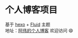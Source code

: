 # 个人博客项目
基于 [hexo](https://github.com/hexojs/hexo) + [Fluid](https://github.com/fluid-dev/hexo-theme-fluid) 主题  
地址：[阿伟的个人博客](https://www.liuweiqi.top) 欢迎访问 :smile: